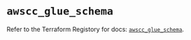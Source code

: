 # `awscc_glue_schema`

Refer to the Terraform Registory for docs: [`awscc_glue_schema`](https://registry.terraform.io/providers/hashicorp/awscc/0.70.0/docs/resources/glue_schema).

